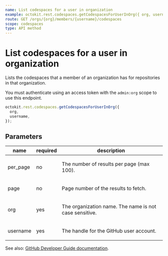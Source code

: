 ```yaml
---
name: List codespaces for a user in organization
example: octokit.rest.codespaces.getCodespacesForUserInOrg({ org, username })
route: GET /orgs/{org}/members/{username}/codespaces
scope: codespaces
type: API method
---
```


# List codespaces for a user in organization

Lists the codespaces that a member of an organization has for repositories in that organization.

You must authenticate using an access token with the `admin:org` scope to use this endpoint.

```js
octokit.rest.codespaces.getCodespacesForUserInOrg({
  org,
  username,
});
```

## Parameters

<table>
  <thead>
    <tr>
      <th>name</th>
      <th>required</th>
      <th>description</th>
    </tr>
  </thead>
  <tbody>
    <tr><td>per_page</td><td>no</td><td>

The number of results per page (max 100).

</td></tr>
<tr><td>page</td><td>no</td><td>

Page number of the results to fetch.

</td></tr>
<tr><td>org</td><td>yes</td><td>

The organization name. The name is not case sensitive.

</td></tr>
<tr><td>username</td><td>yes</td><td>

The handle for the GitHub user account.

</td></tr>
  </tbody>
</table>

See also: [GitHub Developer Guide documentation](https://docs.github.com/rest/reference/codespaces#get-codespaces-for-user-in-org).
